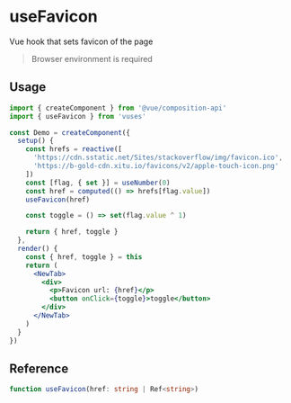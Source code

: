 # useFavicon

Vue hook that sets favicon of the page

> Browser environment is required

## Usage

```jsx
import { createComponent } from '@vue/composition-api'
import { useFavicon } from 'vuses'

const Demo = createComponent({
  setup() {
    const hrefs = reactive([
      'https://cdn.sstatic.net/Sites/stackoverflow/img/favicon.ico',
      'https://b-gold-cdn.xitu.io/favicons/v2/apple-touch-icon.png'
    ])
    const [flag, { set }] = useNumber(0)
    const href = computed(() => hrefs[flag.value])
    useFavicon(href)

    const toggle = () => set(flag.value ^ 1)

    return { href, toggle }
  },
  render() {
    const { href, toggle } = this
    return (
      <NewTab>
        <div>
          <p>Favicon url: {href}</p>
          <button onClick={toggle}>toggle</button>
        </div>
      </NewTab>
    )
  }
})
```

## Reference

```typescript {2,3}
function useFavicon(href: string | Ref<string>)
```
